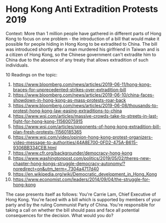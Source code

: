 # Hong Kong Anti Extradition Protests 2019

Context: More than 1 million people have gathered in different parts of Hong Kong to focus on one problem - the introduction of a bill that would make it possible for people hiding in Hong Kong to be extradited to China. The bill was introduced shortly after a man murdered his girlfriend in Taiwan and is a citizen of Hong Kong, so the Chinese government can't extradite him to China due to the absence of any treaty that allows extradition of such individuals.

10 Readings on the topic:
1. https://www.bloomberg.com/news/articles/2019-06-11/hong-kong-braces-for-unprecedented-strikes-over-extradition-bill
2. https://www.bloomberg.com/news/articles/2019-06-10/china-faces-showdown-in-hong-kong-as-mass-protests-roar-back
3. https://www.bloomberg.com/news/articles/2019-06-08/thousands-to-protest-hong-kong-law-easing-extraditions-to-china
4. https://www.wsj.com/articles/massive-crowds-take-to-streets-in-last-fight-for-hong-kong-11560075915
5. https://www.wsj.com/articles/opponents-of-hong-kong-extradition-bill-plan-fresh-protests-11560185365
6. https://www.wsj.com/video/opinion-hong-kong-protest-organizers-video-message-to-authorities/44A8E700-0FD2-475A-B615-9306BB334CEB.html
7. https://www.cfr.org/backgrounder/democracy-hong-kong
8. https://www.washingtonpost.com/politics/2019/05/02/theres-new-chapter-hong-kongs-struggle-democracy-autonomy/?noredirect=on&utm_term=.7304a4717d40
9. https://en.wikipedia.org/wiki/Democratic_development_in_Hong_Kong
10. https://www.economist.com/leaders/2014/09/04/the-struggle-for-hong-kong

The case presents itself as follows: You're Carrie Lam, Chief Executive of Hong Kong. You're faced with a bill which is supported by members of your party and by the ruling Communist Party of China. You're responsible for taking a call on whether the bill should pass and face all potential consequences for the decision. What would you do?
